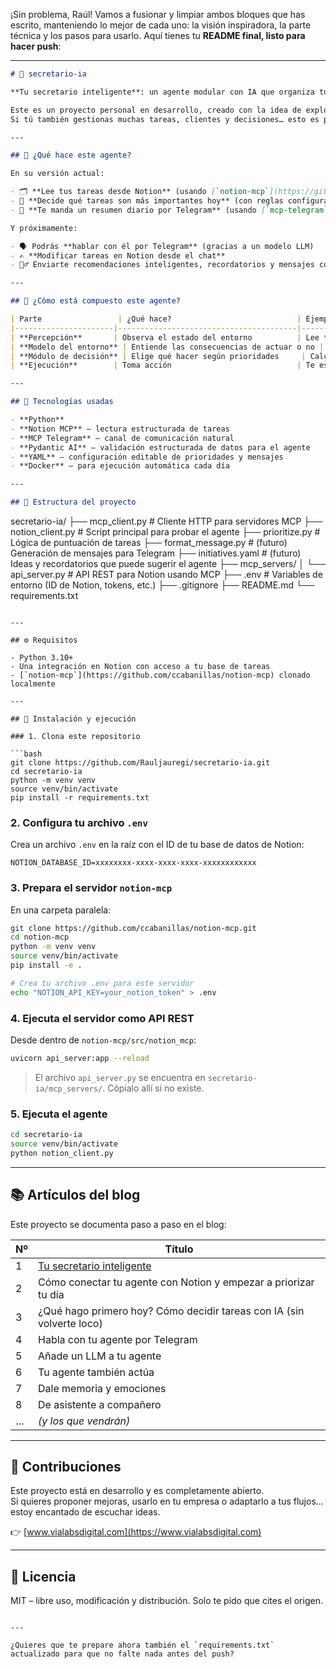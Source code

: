 ¡Sin problema, Raúl! Vamos a fusionar y limpiar ambos bloques que has escrito, manteniendo lo mejor de cada uno: la visión inspiradora, la parte técnica y los pasos para usarlo. Aquí tienes tu **README final, listo para hacer push**:

---

```markdown
# 🤖 secretario-ia

**Tu secretario inteligente**: un agente modular con IA que organiza tu día, prioriza tareas y te habla por Telegram.

Este es un proyecto personal en desarrollo, creado con la idea de explorar cómo podemos usar inteligencia artificial de forma práctica, realista y útil para el día a día profesional.  
Si tú también gestionas muchas tareas, clientes y decisiones… esto es para ti.

---

## 🚀 ¿Qué hace este agente?

En su versión actual:

- 🗂️ **Lee tus tareas desde Notion** (usando [`notion-mcp`](https://github.com/ccabanillas/notion-mcp))
- 🧠 **Decide qué tareas son más importantes hoy** (con reglas configurables)
- 💬 **Te manda un resumen diario por Telegram** (usando [`mcp-telegram`](https://github.com/sparfenyuk/mcp-telegram))

Y próximamente:

- 🗣️ Podrás **hablar con él por Telegram** (gracias a un modelo LLM)
- ✍️ **Modificar tareas en Notion desde el chat**
- 🧘‍♂️ Enviarte recomendaciones inteligentes, recordatorios y mensajes con empatía

---

## 🧠 ¿Cómo está compuesto este agente?

| Parte                 | ¿Qué hace?                            | Ejemplo                                           |
|----------------------|----------------------------------------|--------------------------------------------------|
| **Percepción**       | Observa el estado del entorno          | Lee tus tareas en Notion                         |
| **Modelo del entorno** | Entiende las consecuencias de actuar o no | ¿Qué pasa si dejo esta tarea para mañana?    |
| **Módulo de decisión** | Elige qué hacer según prioridades     | Calcula urgencia, impacto, estancamiento         |
| **Ejecución**        | Toma acción                            | Te escribe por Telegram con el resumen del día   |

---

## 🧰 Tecnologías usadas

- **Python**
- **Notion MCP** – lectura estructurada de tareas
- **MCP Telegram** – canal de comunicación natural
- **Pydantic AI** – validación estructurada de datos para el agente
- **YAML** – configuración editable de prioridades y mensajes
- **Docker** – para ejecución automática cada día

---

## 📁 Estructura del proyecto

```
secretario-ia/
├── mcp_client.py           # Cliente HTTP para servidores MCP
├── notion_client.py        # Script principal para probar el agente
├── prioritize.py           # Lógica de puntuación de tareas
├── format_message.py       # (futuro) Generación de mensajes para Telegram
├── initiatives.yaml        # (futuro) Ideas y recordatorios que puede sugerir el agente
├── mcp_servers/
│   └── api_server.py       # API REST para Notion usando MCP
├── .env                    # Variables de entorno (ID de Notion, tokens, etc.)
├── .gitignore
├── README.md
└── requirements.txt
```

---

## ⚙️ Requisitos

- Python 3.10+
- Una integración en Notion con acceso a tu base de tareas
- [`notion-mcp`](https://github.com/ccabanillas/notion-mcp) clonado localmente

---

## 🧪 Instalación y ejecución

### 1. Clona este repositorio

```bash
git clone https://github.com/Rauljauregi/secretario-ia.git
cd secretario-ia
python -m venv venv
source venv/bin/activate
pip install -r requirements.txt
```

### 2. Configura tu archivo `.env`

Crea un archivo `.env` en la raíz con el ID de tu base de datos de Notion:

```env
NOTION_DATABASE_ID=xxxxxxxx-xxxx-xxxx-xxxx-xxxxxxxxxxxx
```

### 3. Prepara el servidor `notion-mcp`

En una carpeta paralela:

```bash
git clone https://github.com/ccabanillas/notion-mcp.git
cd notion-mcp
python -m venv venv
source venv/bin/activate
pip install -e .

# Crea tu archivo .env para este servidor
echo "NOTION_API_KEY=your_notion_token" > .env
```

### 4. Ejecuta el servidor como API REST

Desde dentro de `notion-mcp/src/notion_mcp`:

```bash
uvicorn api_server:app --reload
```

> El archivo `api_server.py` se encuentra en `secretario-ia/mcp_servers/`. Cópialo allí si no existe.

### 5. Ejecuta el agente

```bash
cd secretario-ia
source venv/bin/activate
python notion_client.py
```

---

## 📚 Artículos del blog

Este proyecto se documenta paso a paso en el blog:

| Nº | Título |
|----|--------|
| 1 | [Tu secretario inteligente](https://mindfulml.vialabsdigital.com/post/secretario-inteligente-1/) |
| 2 | Cómo conectar tu agente con Notion y empezar a priorizar tu día |
| 3 | ¿Qué hago primero hoy? Cómo decidir tareas con IA (sin volverte loco) |
| 4 | Habla con tu agente por Telegram |
| 5 | Añade un LLM a tu agente |
| 6 | Tu agente también actúa |
| 7 | Dale memoria y emociones |
| 8 | De asistente a compañero |
| … | *(y los que vendrán)* |

---

## 🤝 Contribuciones

Este proyecto está en desarrollo y es completamente abierto.  
Si quieres proponer mejoras, usarlo en tu empresa o adaptarlo a tus flujos… estoy encantado de escuchar ideas.

👉 [www.vialabsdigital.com](https://www.vialabsdigital.com)

---

## 📝 Licencia

MIT – libre uso, modificación y distribución. Solo te pido que cites el origen.
```

---

¿Quieres que te prepare ahora también el `requirements.txt` actualizado para que no falte nada antes del push?